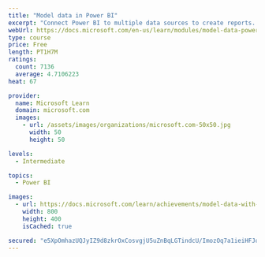 ```yaml
---
title: "Model data in Power BI"
excerpt: "Connect Power BI to multiple data sources to create reports. Define the relationship between your data sources."
webUrl: https://docs.microsoft.com/en-us/learn/modules/model-data-power-bi/
type: course
price: Free
length: PT1H7M
ratings:
  count: 7136
  average: 4.7106223
heat: 67

provider:
  name: Microsoft Learn
  domain: microsoft.com
  images:
    - url: /assets/images/organizations/microsoft.com-50x50.jpg
      width: 50
      height: 50

levels:
  - Intermediate

topics:
  - Power BI

images:
  - url: https://docs.microsoft.com/learn/achievements/model-data-with-power-bi-desktop-social.png
    width: 800
    height: 400
    isCached: true

secured: "e5XpOmhazUQJyIZ9d8zkrOxCosvgjU5uZnBqLGTindcU/ImozOq7a1ieiHFJq1/AdIzCEY4LK6/s9Bvv7vwuMOadmJzWKZ05K8X22vu4J9b12qthm74F9lPnbaw79O7WG7OIbgdv0mEQippvORo0lqgESVHWXtrrgi8tZypZOssqleHi1HS6Yx8Fqu5WvBN2JQMFfHe0nxcvAup74KJ0AUloECBp2XOQwqHW7cUsrs4fZ97CZx4f7ZTLi7hVZNXJcCN0/pC/uHHw7fgQRQldwN3hW1OI+KyY1o0jHPUs55SjP2gKLwpsnf69mbY26sDV+fgtaOQTJ4qqodLZ+yOrtOHtFqzxr8mXf8PC6GwB9pZss6IPBkz+Ad7/FVfYRvgT92ADiseOB0VpppaFKjPIwyg+Ofv+zHHQwxFEzK4FeME=;rh/+l+n0tPim4cYJ85xc7g=="
---
```


